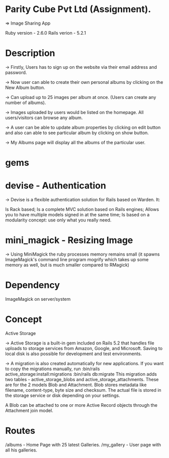 # Parity Cube Pvt Ltd (Assignment).
=> Image Sharing App

Ruby version - 2.6.0
Rails verion - 5.2.1

# Description
-> Firstly, Users has to sign up on the website via their email address and password.

-> Now user can able to create their own personal albums by clicking on the New Album button.

-> Can upload up to 25 images per album at once. (Users can create any number of albums).

-> Images uploaded by users would be listed on the homepage. All users/visitors can browse any album.

-> A user can be able to update album properties by clicking on edit button and also can able to see 
   particular album by clicking on show button.

-> My Albums page will display all the albums of the particular user.

# gems
# devise - Authentication

-> Devise is a flexible authentication solution for Rails based on Warden. It:

Is Rack based;
Is a complete MVC solution based on Rails engines;
Allows you to have multiple models signed in at the same time;
Is based on a modularity concept: use only what you really need.

# mini_magick - Resizing Image

-> Using MiniMagick the ruby processes memory remains small (it spawns ImageMagick's command line program mogrify which takes up some memory as well, but is much smaller compared to RMagick)

# Dependency
ImageMagick on server/system

# Concept
Active Storage

-> Active Storage is a built-in gem included on Rails 5.2 that handles file uploads to storage services from Amazon, Google, and Microsoft. Saving to local disk is also possible for development and test environments.

-> A migration is also created automatically for new applications. If you want to copy the migrations manually, run
  :bin/rails active_storage:install:migrations
  :bin/rails db:migrate
This migration adds two tables - active_storage_blobs and active_storage_attachments. These are for the 2 models Blob and Attachment. Blob stores metadata like filename, content-type, byte size and checksum. The actual file is stored in the storage service or disk depending on your settings.

A Blob can be attached to one or more Active Record objects through the Attachment join model.

# Routes
/albums - Home Page with 25 latest Galleries.
/my_gallery - User page with all his galleries.
